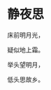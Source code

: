 <!DOCTUPE html>
<meta charset="utf-8"/>
<head>
  <title>唐诗一首</title>
</head>
<body>
  <h1>静夜思</h1>
  <p>床前明月光，</p>
  <p>疑似地上霜。</p>
  <p>举头望明月，</p>
  <p>低头思故乡。</p>
</body>
